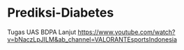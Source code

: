 # Prediksi-Diabetes
Tugas UAS BDPA Lanjut
https://www.youtube.com/watch?v=bNaczLpJILM&ab_channel=VALORANTEsportsIndonesia
